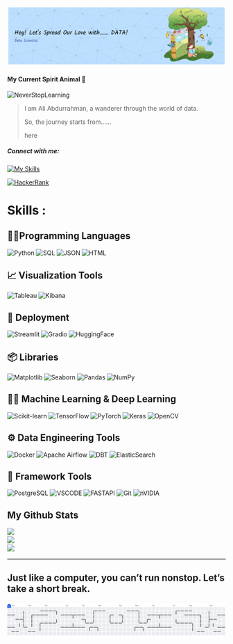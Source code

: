 ![BannerAli](img/Header2.png)

#### My Current Spirit Animal :penguin:

![NeverStopLearning](https://media3.giphy.com/media/v1.Y2lkPTc5MGI3NjExY251aGYzcmNscjNoM3Bjem9xenBjNXl6MmxsZTRyNmxoeDd5MWYzNSZlcD12MV9pbnRlcm5hbF9naWZfYnlfaWQmY3Q9Zw/E8xusSHsJGepz3UbtX/giphy.gif)

> I am Ali Abdurrahman, a wanderer through the world of data.
>
> So, the journey starts from......
>
> here



##### Connect with me:
[![My Skills](https://skillicons.dev/icons?i=linkedin)](https://www.linkedin.com/in/aliabdurrahman) 

[![HackerRank](https://img.shields.io/badge/HackerRank-2EC866?style=for-the-badge&logo=HackerRank&logoColor=white)](https://www.hackerrank.com/profile/aliabdurrahman81)


# Skills :

## 🧑‍💻Programming Languages  
![Python](https://img.shields.io/badge/Python-3776AB?style=for-the-badge&logo=python&logoColor=white)
![SQL](https://img.shields.io/badge/SQL-336791?style=for-the-badge&logo=postgresql&logoColor=white)
![JSON](https://img.shields.io/badge/json-5E5C5C?style=for-the-badge&logo=json&logoColor=white
)
![HTML](https://img.shields.io/badge/HTML5-E34F26?style=for-the-badge&logo=html5&logoColor=white)

## 📈 Visualization Tools  
![Tableau](https://img.shields.io/badge/Tableau-E97627?style=for-the-badge&logo=Tableau&logoColor=white)
![Kibana](https://img.shields.io/badge/Kibana-005571?style=for-the-badge&logo=Kibana&logoColor=white)

## 🔁 Deployment
![Streamlit](https://img.shields.io/badge/Streamlit-FF4B4B?style=for-the-badge&logo=Streamlit&logoColor=white)
![Gradio](https://img.shields.io/badge/Gradio-20B2AA?style=for-the-badge&logo=Gradio&logoColor=white)
![HuggingFace](https://img.shields.io/badge/HuggingFace-FFD21E?style=for-the-badge&logo=HuggingFace&logoColor=black)

## 📦 Libraries  

![Matplotlib](https://img.shields.io/badge/Matplotlib-11557C?style=for-the-badge&logo=plotly&logoColor=white)
![Seaborn](https://img.shields.io/badge/Seaborn-4ECDC4?style=for-the-badge&logoColor=white)
![Pandas](https://img.shields.io/badge/Pandas-150458?style=for-the-badge&logo=pandas&logoColor=white)
![NumPy](https://img.shields.io/badge/Numpy-777BB4?style=for-the-badge&logo=numpy&logoColor=white)

## 🧠🤖 Machine Learning & Deep Learning
![Scikit-learn](https://img.shields.io/badge/Scikit--Learn-F7931E?style=for-the-badge&logo=scikit-learn&logoColor=white)
![TensorFlow](https://img.shields.io/badge/TensorFlow-FF6F00?style=for-the-badge&logo=TensorFlow&logoColor=white)
![PyTorch](https://img.shields.io/badge/PyTorch-EE4C2C?style=for-the-badge&logo=PyTorch&logoColor=white)
![Keras](https://img.shields.io/badge/Keras-D00000?style=for-the-badge&logo=Keras&logoColor=white)
![OpenCV](https://img.shields.io/badge/OpenCV-27338e?style=for-the-badge&logo=OpenCV&logoColor=white)

## ⚙️ Data Engineering Tools
![Docker](https://img.shields.io/badge/Docker-2496ED?style=for-the-badge&logo=docker&logoColor=white)
![Apache Airflow](https://img.shields.io/badge/Apache%20Airflow-017CEE?style=for-the-badge&logo=Apache%20Airflow&logoColor=white)
![DBT](https://img.shields.io/badge/dbt-FF694B?style=for-the-badge&logo=dbt&logoColor=white
)
![ElasticSearch](    https://img.shields.io/badge/Elastic_Search-005571?style=for-the-badge&logo=elasticsearch&logoColor=white)

## 🧩 Framework Tools

![PostgreSQL](https://img.shields.io/badge/PostgreSQL-336791?style=for-the-badge&logo=PostgreSQL&logoColor=white)
![VSCODE](    https://img.shields.io/badge/VSCode-0078D4?style=for-the-badge&logo=visual%20studio%20code&logoColor=white)
![FASTAPI](https://img.shields.io/badge/fastapi-109989?style=for-the-badge&logo=FASTAPI&logoColor=white)
![Git](https://img.shields.io/badge/Git-F05032?style=for-the-badge&logo=git&logoColor=white)
![nVIDIA](https://img.shields.io/badge/cuda-000000.svg?style=for-the-badge&logo=nVIDIA&logoColor=green)

## My Github Stats

![](https://github-readme-stats.vercel.app/api?username=aliabdurrahman10&theme=prussian&hide_border=false&include_all_commits=false&count_private=false)<br/>
![](https://nirzak-streak-stats.vercel.app/?user=aliabdurrahman10&theme=prussian&hide_border=false)<br/>
![](https://github-readme-stats.vercel.app/api/top-langs/?username=aliabdurrahman10&theme=prussian&hide_border=false&include_all_commits=false&count_private=false&layout=compact)

***
<h2 align="left">Just like a computer, you can’t run nonstop. Let’s take a short break.</>

###
<picture>
  <source media="(prefers-color-scheme: dark)" srcset="https://raw.githubusercontent.com/aliabdurrahman10/aliabdurrahman10/output/pacman-contribution-graph-dark.svg">
  <source media="(prefers-color-scheme: light)" srcset="https://raw.githubusercontent.com/aliabdurrahman10/aliabdurrahman10/output/pacman-contribution-graph.svg">
  <img alt="pacman contribution graph" src="https://raw.githubusercontent.com/aliabdurrahman10/aliabdurrahman10/output/pacman-contribution-graph.svg">
</picture>

###
